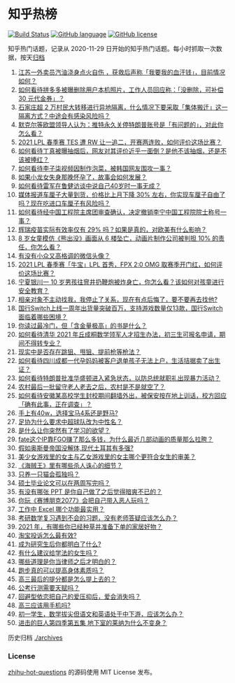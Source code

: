 # 知乎热榜
[![Build Status](https://github.com/ToWeLong/zhihu-hot-questions/workflows/CI/badge.svg)](https://github.com/ToWeLong/zhihu-hot-questions/actions)
[![GitHub language](https://img.shields.io/badge/language-golang-orange.svg)](https://golang.org/)
[![GitHub license](https://img.shields.io/github/license/ToWeLong/zhihu-hot-questions)](https://github.com/ToWeLong/zhihu-hot-questions/blob/main/LICENSE)

知乎热门话题，记录从 2020-11-29 日开始的知乎热门话题。每小时抓取一次数据，按天[归档](./archives)

<!-- BEGIN -->

1. [江苏一外卖员汽油浇身点火自伤 ，获救后声称「我要我的血汗钱」，目前情况如何？](https://www.zhihu.com/question/438920061)
1. [如何看待拼多多被曝删除用户本机照片，工作人员回应称：「没删除，可补偿 30 元代金券」？](https://www.zhihu.com/question/439032711)
1. [石家庄超 2 万村民大转移进行异地隔离，什么情况下要采取「集体搬迁」这一隔离方式？中途会有感染风险吗？](https://www.zhihu.com/question/438979882)
1. [默克尔等欧盟领导人认为：推特永久关停特朗普账号是「有问题的」，对此你怎么看？](https://www.zhihu.com/question/438998571)
1. [2021 LPL 春季赛 TES 遭 RW 让一追二，开赛两连败，如何评价这场比赛？](https://www.zhihu.com/question/439080380)
1. [如何看待丁真被曝抽烟后，网友对其评价近乎一面倒？是他不该抽烟，还是不该被捧红？](https://www.zhihu.com/question/438924016)
1. [如何看待李子柒视频因制作泡菜，被韩国网友围攻一事？](https://www.zhihu.com/question/438673845)
1. [如果小龙女失身那晚怀孕了，故事会如何发展？](https://www.zhihu.com/question/423552845)
1. [如何看待雷军在鲁健访谈中说自己40岁时一事无成？](https://www.zhihu.com/question/438675088)
1. [媒体报道车厘子大量到货，价格比上月下降 30% 左右，你实现车厘子自由了吗？现在吃进口车厘子有风险吗？](https://www.zhihu.com/question/438978132)
1. [如何看待经中国工程院主席团审查确认，决定撤销李宁中国工程院院士称号一事？](https://www.zhihu.com/question/438938909)
1. [辉瑞疫苗实际有效率仅有 29% 吗？如果是真的，对欧美有什么影响？](https://www.zhihu.com/question/438956916)
1. [8 岁女童模仿《熊出没》画面从 6 楼坠亡，动画片制作公司被判担 10% 的责任，你怎么看？](https://www.zhihu.com/question/438904512)
1. [有没有小众又高格调的微信头像？](https://www.zhihu.com/question/412524633)
1. [2021 LPL 春季赛「牛宝」LPL 首秀，FPX 2:0 OMG 取赛季开门红，如何评价这场比赛？](https://www.zhihu.com/question/439046002)
1. [宁夏银川一 10 岁男孩往窨井扔鞭炮被炸身亡，你怎么看？该如何对孩童进行安全教育？](https://www.zhihu.com/question/439028513)
1. [相亲对象不主动找我，我停止了关系，现在有点后悔了，要不要再去找他?](https://www.zhihu.com/question/437360843)
1. [国行Switch上线一周年出货量突破百万，支持游戏数量仅13款，国行Switch面临着哪些困境？](https://www.zhihu.com/question/439023436)
1. [你读过最冷门，但「含金量极高」的书是什么？](https://www.zhihu.com/question/438708854)
1. [如何看待清华 2021 年丘成桐数学领军人才招生办法，初三生可报名申请，期间不得转专业？](https://www.zhihu.com/question/438909019)
1. [现实中是否存在跳狙、甩狙、提前枪等枪法？](https://www.zhihu.com/question/438863631)
1. [如何看待四川成都一代孕妈妈被客户退单孩子无法上户，生活拮据卖了出生证？](https://www.zhihu.com/question/439028012)
1. [如何看待特朗普批准华盛顿进入紧急状态，以防总统就职礼出现暴力活动？](https://www.zhihu.com/question/438977712)
1. [农村最后一批留守老人老去之后，农村是不是就空了？](https://www.zhihu.com/question/367018216)
1. [如何看待安徽某高校学生封校期间翻墙外出，被保安按在地上训话，校方回应「确有此事，正在调查」？](https://www.zhihu.com/question/438979470)
1. [手上有40w，选择宝马4系还是野马?](https://www.zhihu.com/question/438685539)
1. [足协为什么要求中超球队改为中性名？](https://www.zhihu.com/question/437943879)
1. [是什么让你突然有了学习的欲望？](https://www.zhihu.com/question/369033564)
1. [fate这个IP靠FGO赚了那么多钱，为什么最近几部动画的质量那么拉胯？](https://www.zhihu.com/question/438779467)
1. [假如奥斯曼帝国没解体,现代土耳其有多强?](https://www.zhihu.com/question/437311461)
1. [美少女游戏里的女主与乙女游戏里的女主哪个更符合女生的审美？](https://www.zhihu.com/question/399070037)
1. [《海贼王》里有哪些杀人诛心的细节？](https://www.zhihu.com/question/438027586)
1. [只养一只猫会孤独吗？](https://www.zhihu.com/question/436017596)
1. [硕士毕业论文可以在两周写完吗？](https://www.zhihu.com/question/434316387)
1. [有没有哪张 PPT 是你自己做了之后觉得暗爽不已的？](https://www.zhihu.com/question/312454495)
1. [你玩《赛博朋克2077》会把自己带入恶人玩吗？](https://www.zhihu.com/question/436428069)
1. [工作中 Excel 哪个功能最实用？](https://www.zhihu.com/question/330309436)
1. [考研数学复习遇到不会的习题，没有老师答疑应该怎么办？](https://www.zhihu.com/question/67632359)
1. [2021 年，有哪些你已经种草并准备下单的家居好物？](https://www.zhihu.com/question/438841989)
1. [淘宝投诉怎么最有效?](https://www.zhihu.com/question/355689121)
1. [成为研究生后你都明白了什么?](https://www.zhihu.com/question/312709782)
1. [有什么建议给学法的女生吗？](https://www.zhihu.com/question/421214564)
1. [哪些道理是你当律师之后才明白的？](https://www.zhihu.com/question/437922823)
1. [跑步真的可以提高身体素质吗？](https://www.zhihu.com/question/438029437)
1. [高三最后的提分都是怎么提上去的？](https://www.zhihu.com/question/438265044)
1. [公考行测需要天赋吗？](https://www.zhihu.com/question/423476857)
1. [回避型依恋把自己的爱压抑后，爱会消失吗？](https://www.zhihu.com/question/435550993)
1. [高三应该用手机吗?](https://www.zhihu.com/question/434900571)
1. [初一学生，数学拔尖但语文和英语处于中下游，应该怎么办？](https://www.zhihu.com/question/420680504)
1. [进击的巨人第四季第五集 地下室的莱纳为什么不变身？](https://www.zhihu.com/question/438920731)

<!-- END -->

历史归档 [./archives](./archives)


### License
[zhihu-hot-questions](https://github.com/towelong/zhihu-hot-questions) 的源码使用 MIT License 发布。